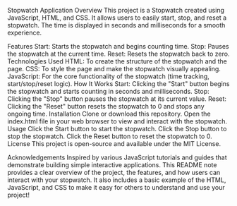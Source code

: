 
Stopwatch Application
Overview
This project is a Stopwatch created using JavaScript, HTML, and CSS. It allows users to easily start, stop, and reset a stopwatch. The time is displayed in seconds and milliseconds for a smooth experience.

Features
Start: Starts the stopwatch and begins counting time.
Stop: Pauses the stopwatch at the current time.
Reset: Resets the stopwatch back to zero.
Technologies Used
HTML: To create the structure of the stopwatch and the page.
CSS: To style the page and make the stopwatch visually appealing.
JavaScript: For the core functionality of the stopwatch (time tracking, start/stop/reset logic).
How It Works
Start: Clicking the "Start" button begins the stopwatch and starts counting in seconds and milliseconds.
Stop: Clicking the "Stop" button pauses the stopwatch at its current value.
Reset: Clicking the "Reset" button resets the stopwatch to 0 and stops any ongoing time.
Installation
Clone or download this repository.
Open the index.html file in your web browser to view and interact with the stopwatch.
Usage
Click the Start button to start the stopwatch.
Click the Stop button to stop the stopwatch.
Click the Reset button to reset the stopwatch to 0.
License
This project is open-source and available under the MIT License.

Acknowledgements
Inspired by various JavaScript tutorials and guides that demonstrate building simple interactive applications.
This README note provides a clear overview of the project, the features, and how users can interact with your stopwatch. It also includes a basic example of the HTML, JavaScript, and CSS to make it easy for others to understand and use your project!
